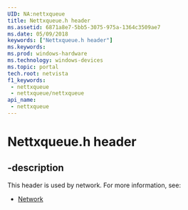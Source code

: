 ```yaml
---
UID: NA:nettxqueue
title: Nettxqueue.h header
ms.assetid: 6871a8e7-5bb5-3075-975a-1364c3509ae7
ms.date: 05/09/2018
keywords: ["Nettxqueue.h header"]
ms.keywords: 
ms.prod: windows-hardware
ms.technology: windows-devices
ms.topic: portal
tech.root: netvista
f1_keywords:
 - nettxqueue
 - nettxqueue/nettxqueue
api_name:
 - nettxqueue
---
```


# Nettxqueue.h header


## -description

This header is used by network. For more information, see:

- [Network](../_netvista/index.md)

